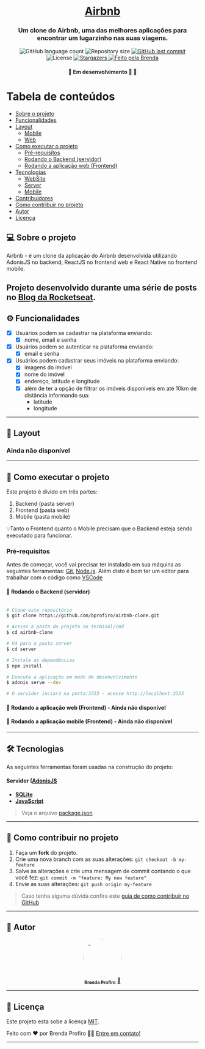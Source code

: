 <h1 align="center">
    <a href="#" alt="site do ecoleta">Airbnb </a>
</h1>

<h3 align="center">
    Um clone do Airbnb, uma das melhores aplicações para encontrar um lugarzinho nas suas viagens.
</h3>

<p align="center">
  <img alt="GitHub language count" src="https://img.shields.io/github/languages/count/bprofiro/airbnb-clone?color=%2304D361">

  <img alt="Repository size" src="https://img.shields.io/github/repo-size/bprofiro/airbnb-clone">
  
  <a href="https://github.com/bprofiro/airbnb-clone/commits/master">
    <img alt="GitHub last commit" src="https://img.shields.io/github/last-commit/bprofiro/airbnb-clone">
  </a>
    
   <img alt="License" src="https://img.shields.io/badge/license-MIT-brightgreen">
   <a href="https://github.com/bprofiro/airbnb-clone/stargazers">
    <img alt="Stargazers" src="https://img.shields.io/github/stars/bprofiro/airbnb-clone?style=social">
  </a>

  <a href="https://github.com/bprofiro/">
    <img alt="Feito pela Brenda" src="https://img.shields.io/badge/feito%20pela-Brenda-%237519C1">
  </a>
</p>

<h4 align="center">
	🚧  Em desenvolvimento 🚀 🚧
</h4>

Tabela de conteúdos
=================
<!--ts-->
   * [Sobre o projeto](#-sobre-o-projeto)
   * [Funcionalidades](#-funcionalidades)
   * [Layout](#-layout)
     * [Mobile](#mobile)
     * [Web](#web)
   * [Como executar o projeto](#-como-executar-o-projeto)
     * [Pré-requisitos](#pré-requisitos)
     * [Rodando o Backend (servidor)](#user-content--rodando-o-backend-servidor)
     * [Rodando a aplicação web (Frontend)](#user-content--rodando-a-aplicação-web-frontend)
   * [Tecnologias](#-tecnologias)
     * [WebSite](#user-content-website--react----typescript)
     * [Server](#user-content-server--nodejs----typescript)
     * [Mobile](#user-content-mobile--react-native----typescript)
   * [Contribuidores](#-contribuidores)
   * [Como contribuir no projeto](#-como-contribuir-no-projeto)
   * [Autor](#-autor)
   * [Licença](#user-content--licença)
<!--te-->


## 💻 Sobre o projeto

Airbnb - é um clone da aplicação do Airbnb desenvolvida utilizando AdonisJS no backend, ReactJS no frontend web e React Native no frontend mobile.

Projeto desenvolvido durante uma série de posts no [**Blog da Rocketseat**](https://blog.rocketseat.com.br/).
---

## ⚙️ Funcionalidades

- [x] Usuários podem se cadastrar na plataforma enviando:
  - [x] nome, email e senha

- [x] Usuários podem se autenticar na plataforma enviando:
  - [x] email e senha

- [x] Usuários podem cadastrar seus imóveis na plataforma enviando:
  - [x] imagens do imóvel
  - [x] nome do imóvel
  - [x] endereço, latitude e longitude
  - [x] além de ter a opção de filtrar os imóveis disponíveis em até 10km de distância informando sua: 
    - latitude
    - longitude
---

## 🎨 Layout


### Ainda não disponível

---

## 🚀 Como executar o projeto

Este projeto é divido em três partes:
1. Backend (pasta server) 
2. Frontend (pasta web)
3. Mobile (pasta mobile)

💡Tanto o Frontend quanto o Mobile precisam que o Backend esteja sendo executado para funcionar.

### Pré-requisitos

Antes de começar, você vai precisar ter instalado em sua máquina as seguintes ferramentas:
[Git](https://git-scm.com), [Node.js](https://nodejs.org/en/). 
Além disto é bom ter um editor para trabalhar com o código como [VSCode](https://code.visualstudio.com/)

#### 🎲 Rodando o Backend (servidor)

```bash

# Clone este repositório
$ git clone https://github.com/bprofiro/airbnb-clone.git

# Acesse a pasta do projeto no terminal/cmd
$ cd airbnb-clone

# Vá para a pasta server
$ cd server

# Instale as dependências
$ npm install

# Execute a aplicação em modo de desenvolvimento
$ adonis serve --dev

# O servidor inciará na porta:3333 - acesse http://localhost:3333 

```

#### 🧭 Rodando a aplicação web (Frontend) - Ainda não disponível

#### 🧭 Rodando a aplicação mobile (Frontend) - Ainda não disponível
---

## 🛠 Tecnologias

As seguintes ferramentas foram usadas na construção do projeto:

#### **Servidor**  ([AdonisJS](https://adonisjs.com/)

-   **[SQLite](https://www.sqlite.org/index.html)**
-   **[JavaScript](https://www.javascript.com/)**

> Veja o arquivo  [package.json](https://github.com/bprofiro/airbnb-clone/blob/master/server/package.json)
---

## 💪 Como contribuir no projeto

1. Faça um **fork** do projeto.
2. Crie uma nova branch com as suas alterações: `git checkout -b my-feature`
3. Salve as alterações e crie uma mensagem de commit contando o que você fez: `git commit -m "feature: My new feature"`
4. Envie as suas alterações: `git push origin my-feature`
> Caso tenha alguma dúvida confira este [guia de como contribuir no GitHub](./CONTRIBUTING.md)

---

## 🦸 Autor
<p align="center">
  <a href="https://github.com/bprofiro">
  <img style="border-radius: 50%;" src="https://avatars2.githubusercontent.com/u/59852846?s=460&u=7eefe48768a2c3f95271868f85d8e61f9ffbebad&v=4" width="100px;" alt=""/>
  <br />
  <sub><b>Brenda Profiro</b></sub></a> <a href="https://blog.rocketseat.com.br/author/thiago/" title="Rocketseat">🚀</a>
  <br />
</p>

---

## 📝 Licença

Este projeto esta sobe a licença [MIT](./LICENSE).

Feito com ❤️ por Brenda Profiro 👋🏽 [Entre em contato!](https://www.linkedin.com/in/brenda-profiro/)

---